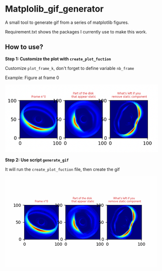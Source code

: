# Matplolib_gif_generator

A small tool to generate gif from a series of matplotlib figures. 


Requirement.txt shows the packages I currently use to make this work. 


## How to use?

**Step 1: Customize the plot with `create_plot_fuction`**

  Customize `plot_frame_k`,
  don't forget to define variable `nb_frame`

Example: Figure at frame 0

![demo](img0.png)


**Step 2: Use script `generate_gif`**

  It will run the `create_plot_fuction` file,
  then create the gif

![demo](mygif.gif)
